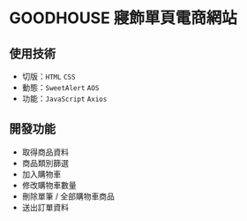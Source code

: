 # GOODHOUSE 寢飾單頁電商網站

## 使用技術
* 切版：`HTML` `CSS` 
* 動態：`SweetAlert` `AOS`
* 功能：`JavaScript` `Axios`

## 開發功能
  * 取得商品資料
  * 商品類別篩選
  * 加入購物車
  * 修改購物車數量
  * 刪除單筆 / 全部購物車商品
  * 送出訂單資料
